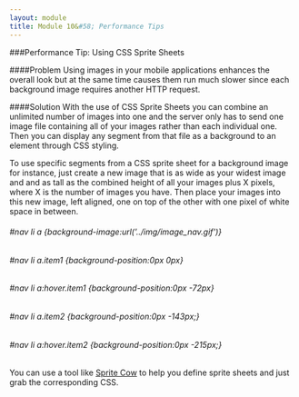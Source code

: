 ```yaml
---
layout: module
title: Module 10&#58; Performance Tips
---
```


###Performance Tip: Using CSS Sprite Sheets

####Problem
Using images in your mobile applications enhances the overall look but at the same time causes them run much slower since each background image requires another HTTP request. 

####Solution
With the use of CSS Sprite Sheets you can combine an unlimited number of images into one and the server only has to send one image file containing all of your images rather than each individual one. Then you can display any segment from that file as a background to an element through CSS styling. 

To use specific segments from a CSS sprite sheet for a background image for instance, just create a new image that is as wide as your widest image and and as tall as the combined height of all your images plus X pixels, where X is the number of images you have. Then place your images into this new image, left aligned, one on top of the other with one pixel of white space in between.

###### #nav li a {background-image:url('../img/image_nav.gif')}
###### #nav li a.item1 {background-position:0px 0px}
###### #nav li a:hover.item1 {background-position:0px -72px}
###### #nav li a.item2 {background-position:0px -143px;}
###### #nav li a:hover.item2 {background-position:0px -215px;}



You can use a tool like [Sprite Cow](http://www.spritecow.com/) to help you define sprite sheets and just grab the corresponding CSS. 

